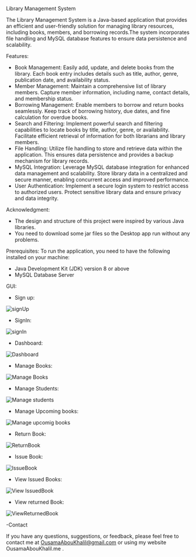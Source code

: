 Library Management System

The Library Management System is a Java-based application that provides an efficient and user-friendly
solution for managing library resources, including books, members, and borrowing records.The system incorporates
file handling and MySQL database features to ensure data persistence and scalability.

Features:
- Book Management: Easily add, update, and delete books from the library. Each book entry includes details such as title, author, genre, publication date, and availability status.
- Member Management: Maintain a comprehensive list of library members. Capture member information, including name, contact details, and membership status.
- Borrowing Management: Enable members to borrow and return books seamlessly. Keep track of borrowing history, due dates, and fine calculation for overdue books.
- Search and Filtering: Implement powerful search and filtering capabilities to locate books by title, author, genre, or availability. Facilitate efficient retrieval of information for both librarians and library members.
- File Handling: Utilize file handling to store and retrieve data within the application. This ensures data persistence and provides a backup mechanism for library records.
- MySQL Integration: Leverage MySQL database integration for enhanced data management and scalability. Store library data in a centralized and secure manner, enabling concurrent access and improved performance.
- User Authentication: Implement a secure login system to restrict access to authorized users. Protect sensitive library data and ensure privacy and data integrity.

Acknowledgment:
- The design and structure of this project were inspired by various Java libraries.
- You need to download some jar files so the Desktop app run without any problems.

Prerequisites:
To run the application, you need to have the following installed on your machine:
- Java Development Kit (JDK) version 8 or above
- MySQL Database Server

GUI:

- Sign up:

![signUp](https://github.com/OusamaAbouKhalil/LibraryManagmentSystem/assets/131563820/67ed3194-851a-4af3-aaab-5f1a86ad4068)

- SignIn:

![signIn](https://github.com/OusamaAbouKhalil/LibraryManagmentSystem/assets/131563820/a31aa925-74c0-470c-8942-9703f9824671)

- Dashboard:

![Dashboard](https://github.com/OusamaAbouKhalil/LibraryManagmentSystem/assets/131563820/953a548c-a208-47c0-935b-11a1b39c282f)

- Manage Books:

![Manage Books](https://github.com/OusamaAbouKhalil/LibraryManagmentSystem/assets/131563820/791d036e-e1ca-49d3-a7c0-dd83ee7e3c80)

- Manage Students:

![Manage students](https://github.com/OusamaAbouKhalil/LibraryManagmentSystem/assets/131563820/74d0b1fb-4c81-4c10-93bc-1802abeedc1b)

- Manage Upcoming books:

![Manage upcomig books](https://github.com/OusamaAbouKhalil/LibraryManagmentSystem/assets/131563820/5bdb5270-7561-4493-a94c-5fe5f1973484)

- Return Book:

![ReturnBook](https://github.com/OusamaAbouKhalil/LibraryManagmentSystem/assets/131563820/a9f5da24-bbca-4d56-a166-a42431383bb4)

- Issue Book:

![IssueBook](https://github.com/OusamaAbouKhalil/LibraryManagmentSystem/assets/131563820/922eb701-d2af-49dc-b116-6ab1c3cfb84e)

- View Issued Books:

![View IssuedBook](https://github.com/OusamaAbouKhalil/LibraryManagmentSystem/assets/131563820/95b64763-28c9-4fdf-9527-37de995b6912)

- View returned Book:

![ViewReturnedBook](https://github.com/OusamaAbouKhalil/LibraryManagmentSystem/assets/131563820/3eb9ffd1-df64-4c53-b280-9698ca4752d5)

-Contact

If you have any questions, suggestions, or feedback, please feel free to contact me at OusamaAbouKhalil@gmail.com 
or using my website OusamaAbouKhalil.me .
